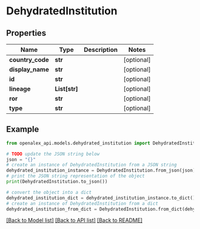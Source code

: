 # DehydratedInstitution


## Properties

Name | Type | Description | Notes
------------ | ------------- | ------------- | -------------
**country_code** | **str** |  | [optional] 
**display_name** | **str** |  | [optional] 
**id** | **str** |  | [optional] 
**lineage** | **List[str]** |  | [optional] 
**ror** | **str** |  | [optional] 
**type** | **str** |  | [optional] 

## Example

```python
from openalex_api.models.dehydrated_institution import DehydratedInstitution

# TODO update the JSON string below
json = "{}"
# create an instance of DehydratedInstitution from a JSON string
dehydrated_institution_instance = DehydratedInstitution.from_json(json)
# print the JSON string representation of the object
print(DehydratedInstitution.to_json())

# convert the object into a dict
dehydrated_institution_dict = dehydrated_institution_instance.to_dict()
# create an instance of DehydratedInstitution from a dict
dehydrated_institution_from_dict = DehydratedInstitution.from_dict(dehydrated_institution_dict)
```
[[Back to Model list]](../README.md#documentation-for-models) [[Back to API list]](../README.md#documentation-for-api-endpoints) [[Back to README]](../README.md)


